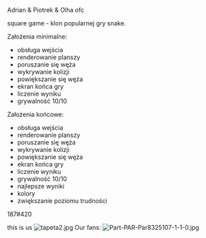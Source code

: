 Adrian & Piotrek & Olha ofc

square game - klon popularnej gry snake.

Założenia minimalne:

- obsługa wejścia
- renderowanie planszy
- poruszanie się węża
- wykrywanie kolizji
- powiększanie się węża
- ekran końca gry
- liczenie wyniku
- grywalność 10/10

Założenia końcowe:

- obsługa wejścia
- renderowanie planszy
- poruszanie się węża
- wykrywanie kolizji
- powiększanie się węża
- ekran końca gry
- liczenie wyniku
- grywalność 10/10
- najlepsze wyniki
- kolory
- zwiększanie poziomu trudności

187#420

this is us
![tapeta2.jpg](https://bitbucket.org/repo/y6pGeX/images/2381536142-tapeta2.jpg)
Our fans:
![Part-PAR-Par8325107-1-1-0.jpg](https://bitbucket.org/repo/y6pGeX/images/1847441233-Part-PAR-Par8325107-1-1-0.jpg)